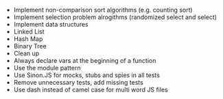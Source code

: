 - Implement non-comparison sort algorithms (e.g. counting sort)
- Implement selection problem alrogithms (randomized select and select)
- Implement data structures
 - Linked List
 - Hash Map
 - Binary Tree
- Clean up
 - Always declare vars at the beginning of a function
 - Use the module pattern
 - Use Sinon.JS for mocks, stubs and spies in all tests
 - Remove unnecessary tests, add missing tests
 - Use dash instead of camel case for multi word JS files

